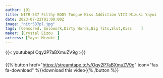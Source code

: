 ```yaml
---
author: j91
title: NITR-537 Filthy BODY Tongue Kiss Addiction VIII Mizuki Yayoi
date: 2023-07-22T01:00:00Z
image: "nitr537pl.jpg"
tags: [Censored, Solowork,Dirty Words,Big Tits,Slut,Kiss	]
maker: [Crystal Eizou  ]
actress: [Yayoi Mizuki ]
---
```



{{< youtubepl Oqy2P7aBXmuZV9g >}}
###

{{% button href="https://streamtape.to/v/Oqy2P7aBXmuZV9g" icon="fas fa-download" %}}download this video{{% /button %}}
